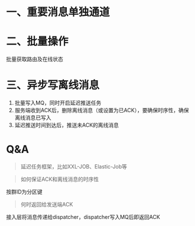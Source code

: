 # 一、重要消息单独通道

# 二、批量操作

批量获取路由及在线状态

# 三、异步写离线消息

1. 批量写入MQ，同时开启延迟推送任务
2. 服务端收到ACK后，删除离线消息（或设置为已ACK），要确保时序性，确保离线消息已写入
3. 延迟推送时间到达后，推送未ACK的离线消息




# Q&A


> 延迟任务框架，比如XXL-JOB、Elastic-Job等

> 如何保证ACK和离线消息的时序性

按群ID为分区键

> 何时返回给发送端ACK

接入层将消息传递给dispatcher，dispatcher写入MQ后即返回ACK



